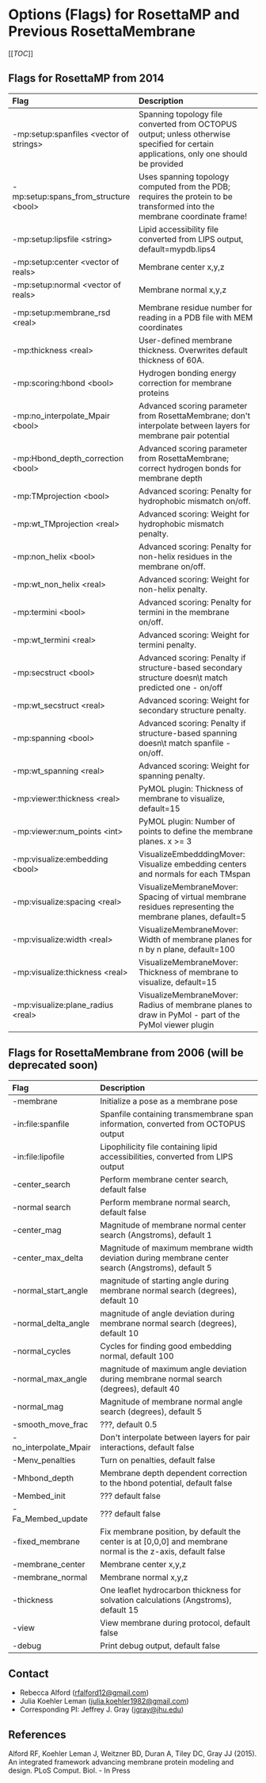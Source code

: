 # Options (Flags) for RosettaMP and Previous RosettaMembrane

[[_TOC_]]

## Flags for RosettaMP from 2014

|**Flag**|**Description**|
|:-------|:--------------|
|-mp:setup:spanfiles \<vector of strings\>| Spanning topology file converted from OCTOPUS output; unless otherwise specified for certain applications, only one should be provided| |
|-mp:setup:spans_from_structure \<bool\>| Uses spanning topology computed from the PDB; requires the protein to be transformed into the membrane coordinate frame!||
|-mp:setup:lipsfile \<string\>| Lipid accessibility file converted from LIPS output, default=mypdb.lips4| |
|-mp:setup:center \<vector of reals\>| Membrane center x,y,z||
|-mp:setup:normal \<vector of reals\>| Membrane normal x,y,z| |
|-mp:setup:membrane_rsd \<real\>| Membrane residue number for reading in a PDB file with MEM coordinates|
|-mp:thickness \<real\>| User-defined membrane thickness. Overwrites default thickness of 60A.|
|-mp:scoring:hbond \<bool\>| Hydrogen bonding energy correction for membrane proteins|
|-mp:no_interpolate_Mpair \<bool\>| Advanced scoring parameter from RosettaMembrane; don't interpolate between layers for membrane pair potential|
|-mp:Hbond_depth_correction \<bool\>| Advanced scoring parameter from RosettaMembrane; correct hydrogen bonds for membrane depth|
|-mp:TMprojection \<bool\>| Advanced scoring: Penalty for hydrophobic mismatch on/off.|
|-mp:wt_TMprojection \<real\>| Advanced scoring: Weight for hydrophobic mismatch penalty.|
|-mp:non_helix \<bool\>| Advanced scoring: Penalty for non-helix residues in the membrane on/off.|
|-mp:wt_non_helix \<real\>| Advanced scoring: Weight for non-helix penalty. |
|-mp:termini \<bool\>| Advanced scoring: Penalty for termini in the membrane on/off.|
|-mp:wt_termini \<real\>| Advanced scoring: Weight for termini penalty.|
|-mp:secstruct \<bool\>| Advanced scoring: Penalty if structure-based secondary structure doesn\t match predicted one - on/off|
|-mp:wt_secstruct \<real\>| Advanced scoring: Weight for secondary structure penalty.|
|-mp:spanning \<bool\>| Advanced scoring: Penalty if structure-based spanning doesn\t match spanfile - on/off.|
|-mp:wt_spanning \<real\>| Advanced scoring: Weight for spanning penalty.|
|-mp:viewer:thickness \<real\>| PyMOL plugin: Thickness of membrane to visualize, default=15 |
|-mp:viewer:num_points \<int\>| PyMOL plugin: Number of points to define the membrane planes. x \>= 3 |
|-mp:visualize:embedding \<bool\>| VisualizeEmbedddingMover: Visualize embedding centers and normals for each TMspan |
|-mp:visualize:spacing \<real\>| VisualizeMembraneMover: Spacing of virtual membrane residues representing the membrane planes, default=5 |
|-mp:visualize:width \<real\>| VisualizeMembraneMover: Width of membrane planes for n by n plane, default=100 |
|-mp:visualize:thickness \<real\>| VisualizeMembraneMover: Thickness of membrane to visualize, default=15 |
|-mp:visualize:plane_radius \<real\>| VisualizeMembraneMover: Radius of membrane planes to draw in PyMol - part of the PyMol viewer plugin |

## Flags for RosettaMembrane from 2006 (will be deprecated soon)

|**Flag**|**Description**|
|:-------|:--------------|
|-membrane <boolean>|Initialize a pose as a membrane pose|
|-in:file:spanfile <string>|Spanfile containing transmembrane span information, converted from OCTOPUS output|
|-in:file:lipofile <string>|Lipophilicity file containing lipid accessibilities, converted from LIPS output|
|-center_search <bool>|Perform membrane center search, default false|
|-normal search <bool>|Perform membrane normal search, default false|
|-center_mag <real>|Magnitude of membrane normal center search (Angstroms), default 1|
|-center_max_delta <int>|Magnitude of maximum membrane width deviation during membrane center search (Angstroms), default 5|
|-normal_start_angle <int>|magnitude of starting angle during membrane normal search (degrees), default 10|
|-normal_delta_angle <int>|magnitude of angle deviation during membrane normal search (degrees), default 10|
|-normal_cycles <int>|Cycles for finding good embedding normal, default 100|
|-normal_max_angle <int>|magnitude of maximum angle deviation during membrane normal search (degrees), default 40|
|-normal_mag <real>|Magnitude of membrane normal angle search (degrees), default 5|
|-smooth_move_frac <real>|???, default 0.5|
|-no_interpolate_Mpair <boolean>|Don't interpolate between layers for pair interactions, default false|
|-Menv_penalties <bool>|Turn on penalties, default false|
|-Mhbond_depth <bool>|Membrane depth dependent correction to the hbond potential, default false|
|-Membed_init <bool>|??? default false|
|-Fa_Membed_update <bool>|??? default false|
|-fixed_membrane <bool>|Fix membrane position, by default the center is at [0,0,0] and membrane normal is the z-axis, default false|
|-membrane_center <vector of reals>|Membrane center x,y,z|
|-membrane_normal <vector of reals>|Membrane normal x,y,z|
|-thickness <real>|One leaflet hydrocarbon thickness for solvation calculations (Angstroms), default 15|
|-view <bool>|View membrane during protocol, default false|
|-debug <bool>|Print debug output, default false|

## Contact

- Rebecca Alford ([rfalford12@gmail.com](rfalford12@gmail.com))
- Julia Koehler Leman ([julia.koehler1982@gmail.com](julia.koehler1982@gmail.com))
- Corresponding PI: Jeffrey J. Gray ([jgray@jhu.edu](jgray@jhu.edu))

## References

Alford RF, Koehler Leman J, Weitzner BD, Duran A, Tiley DC, Gray JJ (2015). An integrated framework advancing membrane protein modeling and design. PLoS Comput. Biol. - In Press

